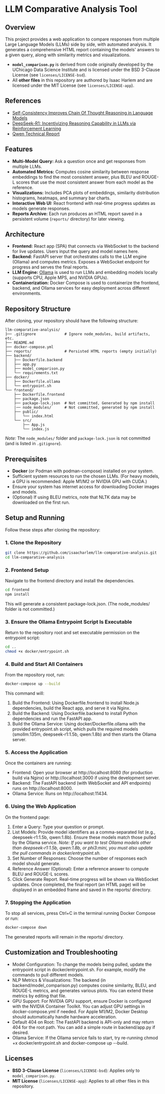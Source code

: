 # LLM Comparative Analysis Tool

## Overview
This project provides a web application to compare responses from multiple Large Language Models (LLMs) side by side, with automated analysis. It generates a comprehensive HTML report containing the models' answers to a given query, along with similarity metrics and visualizations.

- **`model_comparison.py`** is derived from code originally developed by the UChicago Data Science Institute and is licensed under the BSD 3-Clause License (see `licenses/LICENSE-bsd`). 
- All **other files** in this repository are authored by Isaac Harlem and are licensed under the MIT License (see `licenses/LICENSE-app`).

## References
- [Self-Consistency Improves Chain Of Thought Reasoning in Language Models](https://arxiv.org/abs/2203.11171)
- [DeepSeek-R1: Incentivizing Reasoning Capability in LLMs via Reinforcement Learning](https://arxiv.org/abs/2501.12948)
- [Qwen Technical Report](https://github.com/QwenLM/Qwen/blob/main/QWEN_TECHNICAL_REPORT.pdf)

## Features

- **Multi-Model Query:** Ask a question once and get responses from multiple LLMs.
- **Automated Metrics:** Computes cosine similarity between response embeddings to find the most consistent answer, plus BLEU and ROUGE-L scores that use the most consistent answer from each model as the reference.
- **Visualizations:** Includes PCA plots of embeddings, similarity distribution histograms, heatmaps, and summary bar charts.
- **Interactive Web UI:** React frontend with real-time progress updates as models generate responses.
- **Reports Archive:** Each run produces an HTML report saved in a persistent volume (`reports/` directory) for later viewing.

## Architecture

- **Frontend:** React app (SPA) that connects via WebSocket to the backend for live updates. Users input the query and model names here.
- **Backend:** FastAPI server that orchestrates calls to the LLM engine (Ollama) and computes metrics. Exposes a WebSocket endpoint for progress and serves the final reports.
- **LLM Engine:** [Ollama](https://github.com/ollama/ollama) is used to run LLMs and embedding models locally (supports CPU, Apple MPS, and NVIDIA GPUs).
- **Containerization:** Docker Compose is used to containerize the frontend, backend, and Ollama services for easy deployment across different environments.

## Repository Structure

After cloning, your repository should have the following structure:

```
llm-comparative-analysis/
├── .gitignore             # Ignore node_modules, build artifacts, etc.
├── README.md
├── docker-compose.yml
├── reports/               # Persisted HTML reports (empty initially)
├── backend/
│   ├── Dockerfile.backend
│   ├── app.py
│   ├── model_comparison.py
│   └── requirements.txt
├── docker/
│   ├── Dockerfile.ollama
│   └── entrypoint.sh
└── frontend/
    ├── Dockerfile.frontend
    ├── package.json
    ├── package-lock.json  # Not committed, Generated by npm install
    |── node_modules/      # Not committed, generated by npm install
    ├── public/
    │   └── index.html
    └── src/
        ├── App.js
        └── index.js
``````

*Note:* The `node_modules/` folder and `package-lock.json` is not committed (and is listed in `.gitignore`).

## Prerequisites

- **Docker** (or Podman with podman-compose) installed on your system.
- Sufficient system resources to run the chosen LLMs. (For heavy models, a GPU is recommended: Apple M1/M2 or NVIDIA GPU with CUDA.)
- Ensure your system has internet access for downloading Docker images and models.
- (Optional) If using BLEU metrics, note that NLTK data may be downloaded on the first run.

## Setup and Running

Follow these steps after cloning the repository:

### 1. Clone the Repository

```bash
git clone https://github.com/isaacharlem/llm-comparative-analysis.git
cd llm-comparative-analysis
```
### 2. Frontend Setup
Navigate to the frontend directory and install the dependencies.
```bash
cd frontend
npm install
```
This will generate a consistent package-lock.json. (The node_modules/ folder is not committed.)

### 3. Ensure the Ollama Entrypoint Script Is Executable
Return to the repository root and set executable permission on the entrypoint script:
```bash
cd ..
chmod +x docker/entrypoint.sh
```

### 4. Build and Start All Containers
From the repository root, run:
```bash
docker-compose up --build
```
This command will:
1. Build the Frontend: Using Dockerfile.frontend to install Node.js dependencies, build the React app, and serve it via Nginx.
2. Build the Backend: Using Dockerfile.backend to install Python dependencies and run the FastAPI app.
3. Build the Ollama Service: Using docker/Dockerfile.ollama with the provided entrypoint.sh script, which pulls the required models (smollm:135m, deepseek-r1:1.5b, qwen:1.8b) and then starts the Ollama server.

### 5. Access the Application
Once the containers are running:
* Frontend:
    Open your browser at http://localhost:8080 (for production build via Nginx) or http://localhost:3000 if using the development server.
* Backend:
    The FastAPI backend (with WebSocket and API endpoints) runs on http://localhost:8000.
* Ollama Service:
    Runs on http://localhost:11434.

### 6. Using the Web Application
On the frontend page:
1. Enter a Query: Type your question or prompt.
2. List Models: Provide model identifiers as a comma-separated list (e.g., deepseek-r1:1.5b, qwen:1.8b). Ensure these models match those pulled by the Ollama service. *Note: If you want to test Ollama models other than deepseek-r1:1.5b, qwen:1.8b, or phi3:mini, you must also update the pull commands in docker/entrypoint.sh.*
3. Set Number of Responses: Choose the number of responses each model should generate.
4. Reference Answer (Optional): Enter a reference answer to compute BLEU and ROUGE-L scores.
5. Click Generate Report.
Real-time progress will be shown via WebSocket updates. Once completed, the final report (an HTML page) will be displayed in an embedded frame and saved in the reports/ directory.

### 7. Stopping the Application
To stop all services, press Ctrl+C in the terminal running Docker Compose or run:
```bash
docker-compose down
```
The generated reports will remain in the reports/ directory.

## Customization and Troubleshooting
* Model Configuration:
    To change the models being pulled, update the entrypoint script in docker/entrypoint.sh. For example, modify the commands to pull different models.
* NLP Metrics & Visualizations:
    The backend (in backend/model_comparison.py) computes cosine similarity, BLEU, and ROUGE-L metrics, and generates various plots. You can extend these metrics by editing that file.
* GPU Support:
    For NVIDIA GPU support, ensure Docker is configured with the NVIDIA Container Toolkit. You can adjust GPU settings in docker-compose.yml if needed. For Apple M1/M2, Docker Desktop should automatically handle hardware acceleration.
* Default 404 on Root:
    The FastAPI backend is API-only and may return 404 for the root path. You can add a simple route in backend/app.py if desired.
* Ollama Service:
    If the Ollama service fails to start, try re-running chmod +x docker/entrypoint.sh and docker-compose up --build.

## Licenses

- **BSD 3-Clause License** (`licenses/LICENSE-bsd`): Applies only to `model_comparison.py`.
- **MIT License** (`licenses/LICENSE-app`): Applies to all other files in this repository.
